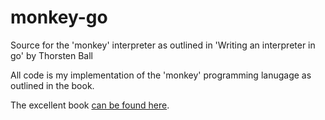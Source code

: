 # monkey-go

Source for the 'monkey' interpreter as outlined in 'Writing an interpreter in go' by Thorsten Ball

All code is my implementation of the 'monkey' programming lanugage as outlined in the book. 

The excellent book [can be found here](https://interpreterbook.com/).